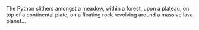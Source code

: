 The Python slithers amongst a meadow, within a forest, upon a plateau, on top of a continental plate, on a floating rock revolving around a massive lava planet...
